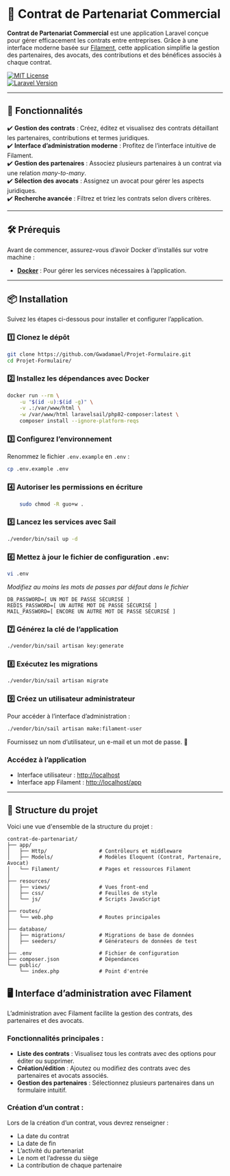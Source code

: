 # 🌟 Contrat de Partenariat Commercial

**Contrat de Partenariat Commercial** est une application Laravel conçue pour gérer efficacement les contrats entre entreprises. Grâce à une interface moderne basée sur [Filament](https://filamentphp.com/), cette application simplifie la gestion des partenaires, des avocats, des contributions et des bénéfices associés à chaque contrat.

[![MIT License](https://img.shields.io/badge/License-MIT-blue.svg)](LICENSE)  
[![Laravel Version](https://img.shields.io/badge/Laravel-10.x-red)](https://laravel.com)

---

## 🚀 Fonctionnalités

✔️ **Gestion des contrats** : Créez, éditez et visualisez des contrats détaillant les partenaires, contributions et termes juridiques.  
✔️ **Interface d’administration moderne** : Profitez de l’interface intuitive de Filament.  
✔️ **Gestion des partenaires** : Associez plusieurs partenaires à un contrat via une relation *many-to-many*.  
✔️ **Sélection des avocats** : Assignez un avocat pour gérer les aspects juridiques.  
✔️ **Recherche avancée** : Filtrez et triez les contrats selon divers critères.

---

## 🛠️ Prérequis

Avant de commencer, assurez-vous d’avoir Docker d'installés sur votre machine :

- **[Docker](https://www.docker.com/)** : Pour gérer les services nécessaires à l’application.
---

## 📦 Installation

Suivez les étapes ci-dessous pour installer et configurer l’application.

### 1️⃣ Clonez le dépôt
```bash
git clone https://github.com/Gwadamael/Projet-Formulaire.git
cd Projet-Formulaire/
```

### 2️⃣ Installez les dépendances avec Docker
```bash
docker run --rm \
    -u "$(id -u):$(id -g)" \
    -v .:/var/www/html \
    -w /var/www/html laravelsail/php82-composer:latest \
    composer install --ignore-platform-reqs
```

### 3️⃣ Configurez l’environnement
Renommez le fichier `.env.example` en `.env` :
```bash
cp .env.example .env
```

### 4️⃣ Autoriser les permissions en écriture
```bash
    sudo chmod -R guo+w .
```

### 5️⃣ Lancez les services avec Sail
```bash
./vendor/bin/sail up -d
```

### 6️⃣ Mettez à jour le fichier de configuration `.env`:
```bash
vi .env
```
*Modifiez au moins les mots de passes par défaut dans le fichier*
```env
DB_PASSWORD=[ UN MOT DE PASSE SÉCURISÉ ]
REDIS_PASSWORD=[ UN AUTRE MOT DE PASSE SÉCURISÉ ]
MAIL_PASSWORD=[ ENCORE UN AUTRE MOT DE PASSE SÉCURISÉ ]
```

### 7️⃣ Générez la clé de l’application
```bash
./vendor/bin/sail artisan key:generate
```

### 8️⃣ Exécutez les migrations
```bash
./vendor/bin/sail artisan migrate
```

### 9️⃣ Créez un utilisateur administrateur
Pour accéder à l’interface d’administration :
```bash
./vendor/bin/sail artisan make:filament-user
```
Fournissez un nom d’utilisateur, un e-mail et un mot de passe. 🎉

### Accédez à l’application
- Interface utilisateur : [http://localhost](http://localhost)  
- Interface app Filament : [http://localhost/app](http://localhost/app)

---
## 📂 Structure du projet

Voici une vue d'ensemble de la structure du projet :

```plaintext
contrat-de-partenariat/
├── app/
│   ├── Http/                 # Contrôleurs et middleware
│   ├── Models/               # Modèles Eloquent (Contrat, Partenaire, Avocat)
│   └── Filament/             # Pages et ressources Filament
│
├── resources/
│   ├── views/                # Vues front-end
│   ├── css/                  # Feuilles de style
│   └── js/                   # Scripts JavaScript
│
├── routes/
│   └── web.php               # Routes principales
│
├── database/
│   ├── migrations/           # Migrations de base de données
│   ├── seeders/              # Générateurs de données de test
│
├── .env                      # Fichier de configuration
├── composer.json             # Dépendances
└── public/
    └── index.php             # Point d'entrée
```

## 🖥️ Interface d’administration avec Filament

L’administration avec Filament facilite la gestion des contrats, des partenaires et des avocats.

### Fonctionnalités principales :
- **Liste des contrats** : Visualisez tous les contrats avec des options pour éditer ou supprimer.
- **Création/édition** : Ajoutez ou modifiez des contrats avec des partenaires et avocats associés.
- **Gestion des partenaires** : Sélectionnez plusieurs partenaires dans un formulaire intuitif.

### Création d’un contrat :
Lors de la création d’un contrat, vous devrez renseigner :
- La date du contrat
- La date de fin
- L’activité du partenariat
- Le nom et l’adresse du siège
- La contribution de chaque partenaire
